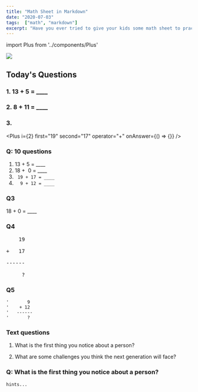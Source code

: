 ```yaml
---
title: "Math Sheet in Markdown"
date: "2020-07-03"
tags:  ["math", "markdown"]
excerpt: "Have you ever tried to give your kids some math sheet to practice. Here I'm showing couple of different ways using markdown for math question `13 + 9` = _____."
---
```


import Plus from '../components/Plus'

![](https://happynumbers.com/assets/home/home-image-996da980c7ad9ce2366c7bb9358b8954.svg)

## Today's Questions

### 1. 13 + 5 = ____
<!-- 18 -->

### 2. 8 + 11 = ____
<!-- 19 -->

### 3.

<Plus
  i={2}
  first="19"
  second="17"
  operator="+"
  onAnswer={() => {}}
/>

### Q: 10 questions

1. 13 + 5 =  ____
2. 18 +  0 =  ____
3. ` 19 + 17 = ____`
4. `  9 + 12 = ____`
### Q3
18 + 0 = ____
<!-- 18 -->

### Q4

<pre>
    19<br/>
+   17<br/>
------<br/>
     ?
</pre>
<!-- 35 -->

### Q5
```text
'       9
'    + 12
'   ------
'       ?
```
<!-- 21 -->

### Text questions

1. What is the first thing you notice about a person?

2. What are some challenges you think the next generation will face?

### Q: What is the first thing you notice about a person?

`hints...`
